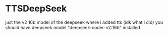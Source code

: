 # TTSDeepSeek
just the v2 16b model of the deepseek where i added tts (idk what i did)
you should have deepseek model "deepseek-coder-v2:16b" installed 
